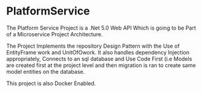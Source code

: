 # PlatformService
The Platform Service Project is a .Net 5.0 Web API Which is going to be Part of a Microservice Project Architecture.

The Project Implements the repository Design Pattern with the Use of EntityFrame work and UnitOfOwork. It also handles dependency Injection appropriately, Connects to an sql database
and Use Code First (i.e Models are created first at the project level and then migration is ran to create same model entities on the database.

This project is also Docker Enabled.
